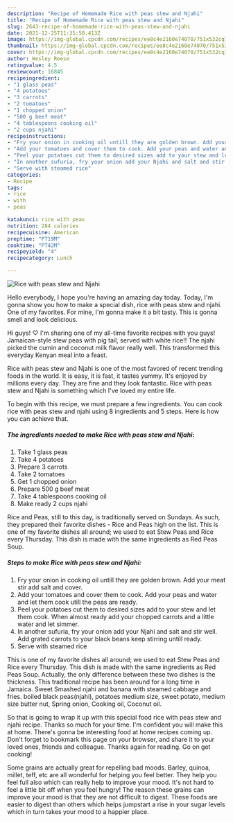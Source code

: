 ```yaml
---
description: "Recipe of Homemade Rice with peas stew and Njahi"
title: "Recipe of Homemade Rice with peas stew and Njahi"
slug: 2643-recipe-of-homemade-rice-with-peas-stew-and-njahi
date: 2021-12-25T11:35:50.413Z
image: https://img-global.cpcdn.com/recipes/ee8c4e2160e74070/751x532cq70/rice-with-peas-stew-and-njahi-recipe-main-photo.jpg
thumbnail: https://img-global.cpcdn.com/recipes/ee8c4e2160e74070/751x532cq70/rice-with-peas-stew-and-njahi-recipe-main-photo.jpg
cover: https://img-global.cpcdn.com/recipes/ee8c4e2160e74070/751x532cq70/rice-with-peas-stew-and-njahi-recipe-main-photo.jpg
author: Wesley Reese
ratingvalue: 4.5
reviewcount: 16845
recipeingredient:
- "1 glass peas"
- "4 potatoes"
- "3 carrots"
- "2 tomatoes"
- "1 chopped onion"
- "500 g beef meat"
- "4 tablespoons cooking oil"
- "2 cups njahi"
recipeinstructions:
- "Fry your onion in cooking oil untill they are golden brown. Add your meat stir add salt and cover."
- "Add your tomatoes and cover them to cook. Add your peas and water and let them cook utill the peas are ready."
- "Peel your potatoes cut them to desired sizes add to your stew and let them cook. When almost ready add your chopped carrots and a little water and let simmer."
- "In another sufuria, fry your onion add your Njahi and salt and stir well. Add grated carrots to your black beans keep stirring untill ready."
- "Serve with steamed rice"
categories:
- Recipe
tags:
- rice
- with
- peas

katakunci: rice with peas 
nutrition: 284 calories
recipecuisine: American
preptime: "PT19M"
cooktime: "PT42M"
recipeyield: "4"
recipecategory: Lunch

---
```



![Rice with peas stew and Njahi](https://img-global.cpcdn.com/recipes/ee8c4e2160e74070/751x532cq70/rice-with-peas-stew-and-njahi-recipe-main-photo.jpg)

Hello everybody, I hope you're having an amazing day today. Today, I'm gonna show you how to make a special dish, rice with peas stew and njahi. One of my favorites. For mine, I'm gonna make it a bit tasty. This is gonna smell and look delicious.

Hi guys! ♡ I&#39;m sharing one of my all-time favorite recipes with you guys! Jamaican-style stew peas with pig tail, served with white rice!! The njahi picked the cumin and coconut milk flavor really well. This transformed this everyday Kenyan meal into a feast.

Rice with peas stew and Njahi is one of the most favored of recent trending foods in the world. It is easy, it is fast, it tastes yummy. It's enjoyed by millions every day. They are fine and they look fantastic. Rice with peas stew and Njahi is something which I've loved my entire life.


To begin with this recipe, we must prepare a few ingredients. You can cook rice with peas stew and njahi using 8 ingredients and 5 steps. Here is how you can achieve that.

<!--inarticleads1-->

##### The ingredients needed to make Rice with peas stew and Njahi:

1. Take 1 glass peas
1. Take 4 potatoes
1. Prepare 3 carrots
1. Take 2 tomatoes
1. Get 1 chopped onion
1. Prepare 500 g beef meat
1. Take 4 tablespoons cooking oil
1. Make ready 2 cups njahi


Rice and Peas, still to this day, is traditionally served on Sundays. As such, they prepared their favorite dishes - Rice and Peas high on the list. This is one of my favorite dishes all around; we used to eat Stew Peas and Rice every Thursday. This dish is made with the same ingredients as Red Peas Soup. 

<!--inarticleads2-->

##### Steps to make Rice with peas stew and Njahi:

1. Fry your onion in cooking oil untill they are golden brown. Add your meat stir add salt and cover.
1. Add your tomatoes and cover them to cook. Add your peas and water and let them cook utill the peas are ready.
1. Peel your potatoes cut them to desired sizes add to your stew and let them cook. When almost ready add your chopped carrots and a little water and let simmer.
1. In another sufuria, fry your onion add your Njahi and salt and stir well. Add grated carrots to your black beans keep stirring untill ready.
1. Serve with steamed rice


This is one of my favorite dishes all around; we used to eat Stew Peas and Rice every Thursday. This dish is made with the same ingredients as Red Peas Soup. Actually, the only difference between these two dishes is the thickness. This traditional recipe has been around for a long time in Jamaica. Sweet Smashed njahi and banana with steamed cabbage and fries. boiled black peas(njahi), potatoes medium size, sweet potato, medium size butter nut, Spring onion, Cooking oil, Coconut oil. 

So that is going to wrap it up with this special food rice with peas stew and njahi recipe. Thanks so much for your time. I'm confident you will make this at home. There's gonna be interesting food at home recipes coming up. Don't forget to bookmark this page on your browser, and share it to your loved ones, friends and colleague. Thanks again for reading. Go on get cooking!

Some grains are actually great for repelling bad moods. Barley, quinoa, millet, teff, etc are all wonderful for helping you feel better. They help you feel full also which can really help to improve your mood. It's not hard to feel a little bit off when you feel hungry! The reason these grains can improve your mood is that they are not difficult to digest. These foods are easier to digest than others which helps jumpstart a rise in your sugar levels which in turn takes your mood to a happier place.
